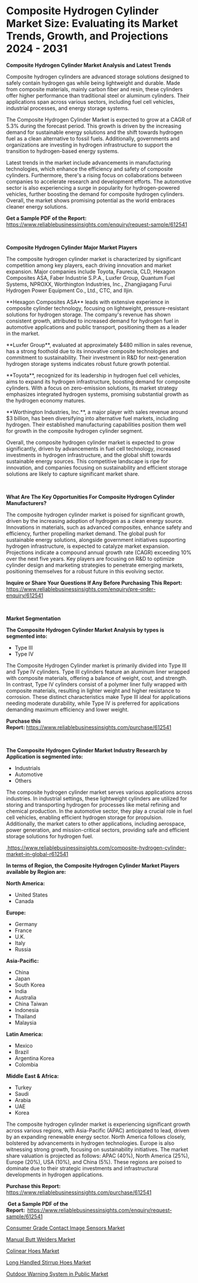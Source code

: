 <p><h1>Composite Hydrogen Cylinder Market Size: Evaluating its Market Trends, Growth, and Projections 2024 - 2031</h1></p><p><strong>Composite Hydrogen Cylinder Market Analysis and Latest Trends</strong></p>
<p><p>Composite hydrogen cylinders are advanced storage solutions designed to safely contain hydrogen gas while being lightweight and durable. Made from composite materials, mainly carbon fiber and resin, these cylinders offer higher performance than traditional steel or aluminum cylinders. Their applications span across various sectors, including fuel cell vehicles, industrial processes, and energy storage systems.</p><p>The Composite Hydrogen Cylinder Market is expected to grow at a CAGR of 5.3% during the forecast period. This growth is driven by the increasing demand for sustainable energy solutions and the shift towards hydrogen fuel as a clean alternative to fossil fuels. Additionally, governments and organizations are investing in hydrogen infrastructure to support the transition to hydrogen-based energy systems.</p><p>Latest trends in the market include advancements in manufacturing technologies, which enhance the efficiency and safety of composite cylinders. Furthermore, there's a rising focus on collaborations between companies to accelerate research and development efforts. The automotive sector is also experiencing a surge in popularity for hydrogen-powered vehicles, further boosting the demand for composite hydrogen cylinders. Overall, the market shows promising potential as the world embraces cleaner energy solutions.</p></p>
<p><strong>Get a Sample PDF of the Report:&nbsp;</strong> <a href="https://www.reliablebusinessinsights.com/enquiry/request-sample/612541?utm_campaign=1119&utm_medium=2&utm_source=Github&utm_content=ia&utm_term=30102024&utm_id=composite-hydrogen-cylinder">https://www.reliablebusinessinsights.com/enquiry/request-sample/612541</a></p>
<p>&nbsp;</p>
<p><strong>Composite Hydrogen Cylinder Major Market Players</strong></p>
<p><p>The composite hydrogen cylinder market is characterized by significant competition among key players, each driving innovation and market expansion. Major companies include Toyota, Faurecia, CLD, Hexagon Composites ASA, Faber Industrie S.P.A., Luxfer Group, Quantum Fuel Systems, NPROXX, Worthington Industries, Inc., Zhangjiagang Furui Hydrogen Power Equipment Co., Ltd., CTC, and Iljin.</p><p>**Hexagon Composites ASA** leads with extensive experience in composite cylinder technology, focusing on lightweight, pressure-resistant solutions for hydrogen storage. The company's revenue has shown consistent growth, attributed to increased demand for hydrogen fuel in automotive applications and public transport, positioning them as a leader in the market.</p><p>**Luxfer Group**, evaluated at approximately $480 million in sales revenue, has a strong foothold due to its innovative composite technologies and commitment to sustainability. Their investment in R&D for next-generation hydrogen storage systems indicates robust future growth potential.</p><p>**Toyota**, recognized for its leadership in hydrogen fuel cell vehicles, aims to expand its hydrogen infrastructure, boosting demand for composite cylinders. With a focus on zero-emission solutions, its market strategy emphasizes integrated hydrogen systems, promising substantial growth as the hydrogen economy matures.</p><p>**Worthington Industries, Inc.**, a major player with sales revenue around $3 billion, has been diversifying into alternative fuel markets, including hydrogen. Their established manufacturing capabilities position them well for growth in the composite hydrogen cylinder segment.</p><p>Overall, the composite hydrogen cylinder market is expected to grow significantly, driven by advancements in fuel cell technology, increased investments in hydrogen infrastructure, and the global shift towards sustainable energy sources. This competitive landscape is ripe for innovation, and companies focusing on sustainability and efficient storage solutions are likely to capture significant market share.</p></p>
<p>&nbsp;</p>
<p><strong>What Are The Key Opportunities For Composite Hydrogen Cylinder Manufacturers?</strong></p>
<p><p>The composite hydrogen cylinder market is poised for significant growth, driven by the increasing adoption of hydrogen as a clean energy source. Innovations in materials, such as advanced composites, enhance safety and efficiency, further propelling market demand. The global push for sustainable energy solutions, alongside government initiatives supporting hydrogen infrastructure, is expected to catalyze market expansion. Projections indicate a compound annual growth rate (CAGR) exceeding 10% over the next five years. Key players are focusing on R&D to optimize cylinder design and marketing strategies to penetrate emerging markets, positioning themselves for a robust future in this evolving sector.</p></p>
<p><strong>Inquire or Share Your Questions If Any Before Purchasing This Report:</strong> <a href="https://www.reliablebusinessinsights.com/enquiry/pre-order-enquiry/612541?utm_campaign=1119&utm_medium=2&utm_source=Github&utm_content=ia&utm_term=30102024&utm_id=composite-hydrogen-cylinder">https://www.reliablebusinessinsights.com/enquiry/pre-order-enquiry/612541</a></p>
<p>&nbsp;</p>
<p><strong>Market Segmentation</strong></p>
<p><strong>The Composite Hydrogen Cylinder Market Analysis by types is segmented into:</strong></p>
<p><ul><li>Type III</li><li>Type IV</li></ul></p>
<p><p>The Composite Hydrogen Cylinder market is primarily divided into Type III and Type IV cylinders. Type III cylinders feature an aluminum liner wrapped with composite materials, offering a balance of weight, cost, and strength. In contrast, Type IV cylinders consist of a polymer liner fully wrapped with composite materials, resulting in lighter weight and higher resistance to corrosion. These distinct characteristics make Type III ideal for applications needing moderate durability, while Type IV is preferred for applications demanding maximum efficiency and lower weight.</p></p>
<p><strong>Purchase this Report:&nbsp;</strong><a href="https://www.reliablebusinessinsights.com/purchase/612541?utm_campaign=1119&utm_medium=2&utm_source=Github&utm_content=ia&utm_term=30102024&utm_id=composite-hydrogen-cylinder">https://www.reliablebusinessinsights.com/purchase/612541</a></p>
<p>&nbsp;</p>
<p><strong>The Composite Hydrogen Cylinder Market Industry Research by Application is segmented into:</strong></p>
<p><ul><li>Industrials</li><li>Automotive</li><li>Others</li></ul></p>
<p><p>The composite hydrogen cylinder market serves various applications across industries. In industrial settings, these lightweight cylinders are utilized for storing and transporting hydrogen for processes like metal refining and chemical production. In the automotive sector, they play a crucial role in fuel cell vehicles, enabling efficient hydrogen storage for propulsion. Additionally, the market caters to other applications, including aerospace, power generation, and mission-critical sectors, providing safe and efficient storage solutions for hydrogen fuel.</p></p>
<p><a href="https://www.reliablebusinessinsights.com/composite-hydrogen-cylinder-market-in-global-r612541?utm_campaign=1119&utm_medium=2&utm_source=Github&utm_content=ia&utm_term=30102024&utm_id=composite-hydrogen-cylinder">&nbsp;https://www.reliablebusinessinsights.com/composite-hydrogen-cylinder-market-in-global-r612541</a></p>
<p><strong>In terms of Region, the Composite Hydrogen Cylinder Market Players available by Region are:</strong></p>
<p>
    <p> <strong> North America: </strong>
        <ul>
            <li>United States</li>
            <li>Canada</li>
        </ul>
        </p> 
    <p> <strong> Europe: </strong>
        <ul>
            <li>Germany</li>
            <li>France</li>
            <li>U.K.</li>
            <li>Italy</li>
            <li>Russia</li>
        </ul>
        </p> 
    <p> <strong> Asia-Pacific: </strong>
        <ul>
            <li>China</li>
            <li>Japan</li>
            <li>South Korea</li>
            <li>India</li>
            <li>Australia</li>
            <li>China Taiwan</li>
            <li>Indonesia</li>
            <li>Thailand</li>
            <li>Malaysia</li>
        </ul>
        </p> 
    <p> <strong> Latin America: </strong>
        <ul>
            <li>Mexico</li>
            <li>Brazil</li>
            <li>Argentina Korea</li>
            <li>Colombia</li>
        </ul>
        </p> 
    <p> <strong> Middle East & Africa: </strong>
        <ul>
            <li>Turkey</li>
            <li>Saudi</li>
            <li>Arabia</li>
            <li>UAE</li>
            <li>Korea</li>
        </ul>
    </p>
    </p>
<p><p>The composite hydrogen cylinder market is experiencing significant growth across various regions, with Asia-Pacific (APAC) anticipated to lead, driven by an expanding renewable energy sector. North America follows closely, bolstered by advancements in hydrogen technologies. Europe is also witnessing strong growth, focusing on sustainability initiatives. The market share valuation is projected as follows: APAC (40%), North America (25%), Europe (20%), USA (10%), and China (5%). These regions are poised to dominate due to their strategic investments and infrastructural developments in hydrogen applications.</p></p>
<p><strong>Purchase this Report: </strong><a href="https://www.reliablebusinessinsights.com/purchase/612541?utm_campaign=1119&utm_medium=2&utm_source=Github&utm_content=ia&utm_term=30102024&utm_id=composite-hydrogen-cylinder">https://www.reliablebusinessinsights.com/purchase/612541</a></p>
<p>&nbsp;<strong>Get a Sample PDF of the Report:&nbsp;&nbsp;</strong><a href="https://www.reliablebusinessinsights.com/enquiry/request-sample/612541?utm_campaign=1119&utm_medium=2&utm_source=Github&utm_content=ia&utm_term=30102024&utm_id=composite-hydrogen-cylinder">https://www.reliablebusinessinsights.com/enquiry/request-sample/612541</a></p>
<p><strong></strong></p>
<p><p><a href="https://www.linkedin.com/pulse/consumer-grade-contact-image-sensors-ecosystem-mapping-innovation-rvqne?utm_campaign=1119&utm_medium=2&utm_source=Github&utm_content=ia&utm_term=30102024&utm_id=composite-hydrogen-cylinder">Consumer Grade Contact Image Sensors Market</a></p><p><a href="https://issuu.com/reportprime-2/docs/manual-butt-welders-market-size-203_837c6f14d40178?utm_campaign=1119&utm_medium=2&utm_source=Github&utm_content=ia&utm_term=30102024&utm_id=composite-hydrogen-cylinder">Manual Butt Welders Market</a></p><p><a href="https://github.com/gabrielleq8bung/Market-Research-Report-List-1/blob/main/colinear-hoes-market.md?utm_campaign=1119&utm_medium=2&utm_source=Github&utm_content=ia&utm_term=30102024&utm_id=composite-hydrogen-cylinder">Colinear Hoes Market</a></p><p><a href="https://github.com/sogusofer/Market-Research-Report-List-1/blob/main/long-handled-stirrup-hoes-market.md?utm_campaign=1119&utm_medium=2&utm_source=Github&utm_content=ia&utm_term=30102024&utm_id=composite-hydrogen-cylinder">Long Handled Stirrup Hoes Market</a></p><p><a href="https://www.linkedin.com/pulse/outdoor-warning-system-public-market-innovations-trends-comprehensive-kazje?utm_campaign=1119&utm_medium=2&utm_source=Github&utm_content=ia&utm_term=30102024&utm_id=composite-hydrogen-cylinder">Outdoor Warning System in Public Market</a></p></p>